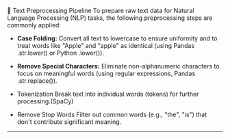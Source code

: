 🧹 Text Preprocessing Pipeline To prepare raw text data for Natural Language Processing (NLP) tasks, the following preprocessing steps are commonly applied:

- **Case Folding:** Convert all text to lowercase to ensure uniformity and to treat words like "Apple" and "apple" as identical (using Pandas .str.lower() or Python .lower()).

- **Remove Special Characters:** Eliminate non-alphanumeric characters to focus on meaningful words (using regular expressions, Pandas .str.replace()).

- Tokenization Break text into individual words (tokens) for further processing.(SpaCy)

- Remove Stop Words Filter out common words (e.g., "the", "is") that don't contribute significant meaning.

---
